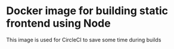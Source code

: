 # Docker image for building static frontend using Node
This image is used for CircleCI to save some time during builds